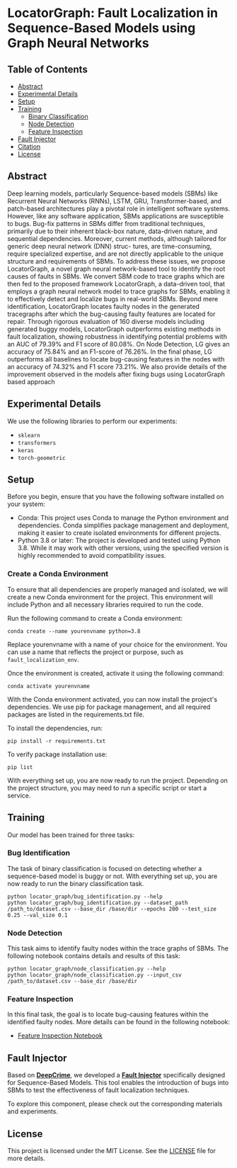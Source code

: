 # LocatorGraph: Fault Localization in Sequence-Based Models using Graph Neural Networks

## Table of Contents
- [Abstract](#abstract)
- [Experimental Details](#experimental-details)
- [Setup](#setup)
- [Training](#training)
  - [Binary Classification](#binary-classification)
  - [Node Detection](#node-detection)
  - [Feature Inspection](#feature-inspection)
- [Fault Injector](#fault-injector)
- [Citation](#citation)
- [License](#license)

## Abstract
Deep learning models, particularly Sequence-based
models (SBMs) like Recurrent Neural Networks (RNNs), LSTM,
GRU, Transformer-based, and patch-based architectures play a
pivotal role in intelligent software systems. However, like any
software application, SBMs applications are susceptible to bugs.
Bug-fix patterns in SBMs differ from traditional techniques,
primarily due to their inherent black-box nature, data-driven
nature, and sequential dependencies. Moreover, current methods,
although tailored for generic deep neural network (DNN) struc-
tures, are time-consuming, require specialized expertise, and are
not directly applicable to the unique structure and requirements
of SBMs. To address these issues, we propose LocatorGraph, a
novel graph neural network-based tool to identify the root causes
of faults in SBMs.
We convert SBM code to trace graphs which are then fed
to the proposed framework LocatorGraph, a data-driven tool,
that employs a graph neural network model to trace graphs
for SBMs, enabling it to effectively detect and localize bugs
in real-world SBMs. Beyond mere identification, LocatorGraph
locates faulty nodes in the generated tracegraphs after which
the bug-causing faulty features are located for repair. Through
rigorous evaluation of 160 diverse models including generated
buggy models, LocatorGraph outperforms existing methods in
fault localization, showing robustness in identifying potential
problems with an AUC of 79.39% and F1 score of 80.08%. On
Node Detection, LG gives an accuracy of 75.84% and an F1-score
of 76.26%. In the final phase, LG outperforms all baselines to
locate bug-causing features in the nodes with an accuracy of
74.32% and F1 score 73.21%. We also provide details of the
improvement observed in the models after fixing bugs using
LocatorGraph based approach

## Experimental Details
We use the following libraries to perform our experiments:
- `sklearn`
- `transformers`
- `keras`
- `torch-geometric`

## Setup
Before you begin, ensure that you have the following software installed on your system:

- Conda: This project uses Conda to manage the Python environment and dependencies. Conda simplifies package management and deployment, making it easier to create isolated environments for different projects.
- Python 3.8 or later: The project is developed and tested using Python 3.8. While it may work with other versions, using the specified version is highly recommended to avoid compatibility issues.

### Create a Conda Environment

To ensure that all dependencies are properly managed and isolated, we will create a new Conda environment for the project. This environment will include Python and all necessary libraries required to run the code.

Run the following command to create a Conda environment:

`conda create --name yourenvname python=3.8`

Replace yourenvname with a name of your choice for the environment. You can use a name that reflects the project or purpose, such as `fault_localization_env`.

Once the environment is created, activate it using the following command:

```
conda activate yourenvname
```

With the Conda environment activated, you can now install the project's dependencies. We use pip for package management, and all required packages are listed in the requirements.txt file.

To install the dependencies, run:

```
pip install -r requirements.txt
```

To verify package installation use:
```
pip list
```

With everything set up, you are now ready to run the project. Depending on the project structure, you may need to run a specific script or start a service.

## Training
Our model has been trained for three tasks:

### Bug Identification
The task of binary classification is focused on detecting whether a sequence-based model is buggy or not. With everything set up, you are now ready to run the binary classification task. 
```
python locator_graph/bug_identification.py --help
python locator_graph/bug_identification.py --dataset_path /path_to/dataset.csv --base_dir /base/dir --epochs 200 --test_size 0.25 --val_size 0.1
```

### Node Detection
This task aims to identify faulty nodes within the trace graphs of SBMs. The following notebook contains details and results of this task:
```
python locator_graph/node_classification.py --help
python locator_graph/node_classification.py --input_csv /path_to/dataset.csv --base_dir /base/dir
```

### Feature Inspection
In this final task, the goal is to locate bug-causing features within the identified faulty nodes. More details can be found in the following notebook:
- [Feature Inspection Notebook](./locator_graph/feature_inspector.ipynb)

## Fault Injector
Based on [**DeepCrime**](https://github.com/dlfaults/deepcrime), we developed a [**Fault Injector**](./locator_graph/fault_injector/) specifically designed for Sequence-Based Models. This tool enables the introduction of bugs into SBMs to test the effectiveness of fault localization techniques.

To explore this component, please check out the corresponding materials and experiments.

## License
This project is licensed under the MIT License. See the [LICENSE](./LICENSE) file for more details.

